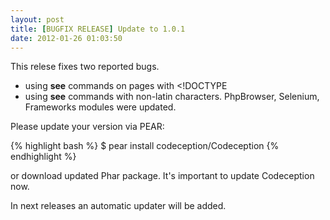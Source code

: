 ```yaml
---
layout: post
title: [BUGFIX RELEASE] Update to 1.0.1
date: 2012-01-26 01:03:50
---
```


This relese fixes two reported bugs.

* using __see__ commands on pages with <!DOCTYPE
* using __see__ commands with non-latin characters. PhpBrowser, Selenium, Frameworks modules were updated.

Please update your version via PEAR:

{% highlight bash %}
$ pear install codeception/Codeception
{% endhighlight %}

or download updated Phar package. It's important to update Codeception now.  

In next releases an automatic updater will be added. 